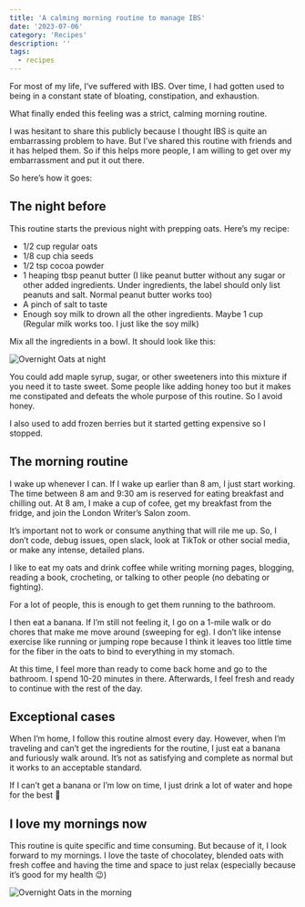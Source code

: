 ```yaml
---
title: 'A calming morning routine to manage IBS'
date: '2023-07-06'
category: 'Recipes'
description: ''
tags:
  - recipes
---
```


For most of my life, I’ve suffered with IBS. Over time, I had gotten used to being in a constant state of bloating, constipation, and exhaustion.

What finally ended this feeling was a strict, calming morning routine.

I was hesitant to share this publicly because I thought IBS is quite an embarrassing problem to have. But I’ve shared this routine with friends and it has helped them. So if this helps more people, I am willing to get over my embarrassment and put it out there.

So here’s how it goes:

## The night before

This routine starts the previous night with prepping oats. Here’s my recipe:

-   1/2 cup regular oats
-   1/8 cup chia seeds
-   1/2 tsp cocoa powder
-   1 heaping tbsp peanut butter (I like peanut butter without any sugar or other added ingredients. Under ingredients, the label should only list peanuts and salt. Normal peanut butter works too)
-   A pinch of salt to taste
-   Enough soy milk to drown all the other ingredients. Maybe 1 cup (Regular milk works too. I just like the soy milk)

Mix all the ingredients in a bowl. It should look like this:

![Overnight Oats at night](/postImages/overnight-oats-night.jpg)

You could add maple syrup, sugar, or other sweeteners into this mixture if you need it to taste sweet. Some people like adding honey too but it makes me constipated and defeats the whole purpose of this routine. So I avoid honey.

I also used to add frozen berries but it started getting expensive so I stopped.

## The morning routine

I wake up whenever I can. If I wake up earlier than 8 am, I just start working. The time between 8 am and 9:30 am is reserved for eating breakfast and chilling out. At 8 am, I make a cup of cofee, get my breakfast from the fridge, and join the London Writer’s Salon zoom.

It’s important not to work or consume anything that will rile me up. So, I don’t code, debug issues, open slack, look at TikTok or other social media, or make any intense, detailed plans.

I like to eat my oats and drink coffee while writing morning pages, blogging, reading a book, crocheting, or talking to other people (no debating or fighting).

For a lot of people, this is enough to get them running to the bathroom.

I then eat a banana. If I’m still not feeling it, I go on a 1-mile walk or do chores that make me move around (sweeping for eg). I don’t like intense exercise like running or jumping rope because I think it leaves too little time for the fiber in the oats to bind to everything in my stomach.

At this time, I feel more than ready to come back home and go to the bathroom. I spend 10-20 minutes in there. Afterwards, I feel fresh and ready to continue with the rest of the day.

## Exceptional cases

When I’m home, I follow this routine almost every day. However, when I’m traveling and can’t get the ingredients for the routine, I just eat a banana and furiously walk around. It’s not as satisfying and complete as normal but it works to an acceptable standard.

If I can’t get a banana or I’m low on time, I just drink a lot of water and hope for the best 🤞

## I love my mornings now

This routine is quite specific and time consuming. But because of it, I look forward to my mornings. I love the taste of chocolatey, blended oats with fresh coffee and having the time and space to just relax (especially because it’s good for my health 😉)

![Overnight Oats in the morning](/postImages/overnight-oats-day.jpg)